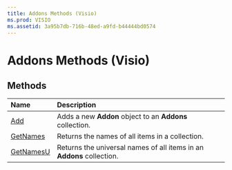 ```yaml
---
title: Addons Methods (Visio)
ms.prod: VISIO
ms.assetid: 3a95b7db-716b-48ed-a9fd-b44444bd0574
---
```



# Addons Methods (Visio)

## Methods



|**Name**|**Description**|
|:-----|:-----|
|[Add](addons-add-method-visio.md)|Adds a new  **Addon** object to an **Addons** collection.|
|[GetNames](addons-getnames-method-visio.md)|Returns the names of all items in a collection.|
|[GetNamesU](addons-getnamesu-method-visio.md)|Returns the universal names of all items in an  **Addons** collection.|

